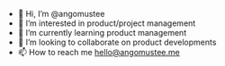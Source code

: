 - 👋 Hi, I’m @angomustee
- 👀 I’m interested in product/project management
- 🌱 I’m currently learning product management
- 💞️ I’m looking to collaborate on product developments
- 📫 How to reach me hello@angomustee.me

<!---
angomustee/angomustee is a ✨ special ✨ repository because its `README.md` (this file) appears on your GitHub profile.
You can click the Preview link to take a look at your changes.
--->
